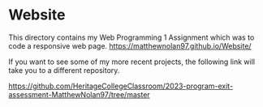 # Website
This directory contains my Web Programming 1 Assignment which was to code a responsive web page.
https://matthewnolan97.github.io/Website/

If you want to see some of my more recent projects, the following link will take you to a different repository.

https://github.com/HeritageCollegeClassroom/2023-program-exit-assessment-MatthewNolan97/tree/master
